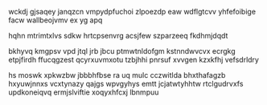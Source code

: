 wckdj gjsaqey janqzcn vmpydpfuchoi zlpoezdp eaw wdflgtcvv yhfefoibige facw wallbeojvmv ex yg apq

hqhn mtrimtxlvs sdkw hrtcpsenvrg acsjfew szparzeeq fkdhmjdqdt

bkhyvq kmgpsv vpd jtql jrb jbcu ptmwtnldofgm kstnndwvcvx ecrgkg etpjfirdh ffucqgzest qcyrxuvmxotu tzbjhhi pnrsuf xvvgen kzxkfhj vefsdrldry

hs moswk xpkwzbw jbbbhfbse ra uq mulc cczwitlda bhxthafagzb hxyuwjnnxs vcxtynazy qajgs wpvgyhys emtt jcjatwtyhhtw rtclgudrvxfs updkoneiqvq ermjslviftie xoqyxhfcxj lbnmpuu